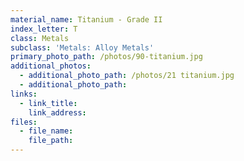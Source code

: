 ```yaml
---
material_name: Titanium - Grade II
index_letter: T
class: Metals
subclass: 'Metals: Alloy Metals'
primary_photo_path: /photos/90-titanium.jpg
additional_photos:
  - additional_photo_path: /photos/21 titanium.jpg
  - additional_photo_path:
links:
  - link_title:
    link_address:
files:
  - file_name:
    file_path:
---
```



